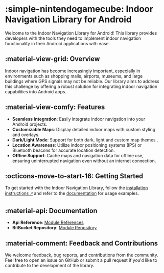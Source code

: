 # <span class="emoji"> :simple-nintendogamecube: </span> Indoor Navigation Library for Android

Welcome to the Indoor Navigation Library for Android! 
This library provides developers with the tools they need to implement indoor navigation functionality in their 
Android applications with ease.

## <span class="emoji"> :material-view-grid: </span> Overview

Indoor navigation has become increasingly important, especially in environments such as shopping malls,
airports, museums, and large buildings where GPS signals may not be reliable.
Our library aims to address this challenge by offering a robust solution for integrating indoor navigation capabilities into Android apps.

## <span class="emoji"> :material-view-comfy: </span> Features

- **Seamless Integration**: Easily integrate indoor navigation into your Android projects.
- **Customizable Maps**: Display detailed indoor maps with custom styling and overlays.
- **Dark/Light Mode**: Support for both dark, light and custom map themes .
- **Location Awareness**: Utilize indoor positioning systems (IPS) or Bluetooth beacons for accurate location detection.
- **Offline Support**: Cache maps and navigation data for offline use, ensuring uninterrupted navigation even without an internet connection.

## <span class="emoji"> :octicons-move-to-start-16: </span> Getting Started

To get started with the Indoor Navigation Library, follow the [installation instructions 🡕](getting_started/installation.md) and refer to the [documentation](getting_started/usage.md) for usage examples.



## <span class="emoji"> :material-api: </span> Documentation

- **Api Reference**: [Module References](https://indoor-navigation-lib.bitbucket.io/)
- **BitBucket Repository**: [Module Repository](https://bitbucket.org/machinestalkit/android-indoor-navigation-lib/src/develop/)

## <span class="emoji"> :material-comment: </span> Feedback and Contributions

We welcome feedback, bug reports, and contributions from the community. Feel free to open an issue on GitHub or submit a pull request if you'd like to contribute to the development of the library.

